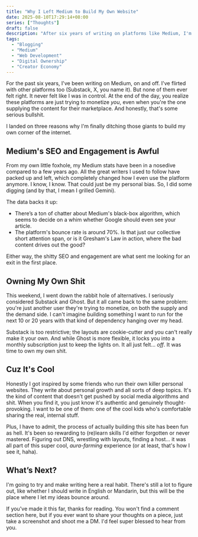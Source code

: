 ```yaml
---
title: "Why I Left Medium to Build My Own Website"
date: 2025-08-10T17:29:14+08:00
series: ["Thoughts"]
draft: false
description: "After six years of writing on platforms like Medium, I'm finally ditching them to build my own corner of the internet. Here's why."
tags:
  - "Blogging"
  - "Medium"
  - "Web Development"
  - "Digital Ownership"
  - "Creator Economy"
---
```


For the past six years, I've been writing on Medium, on and off. I've flirted with other platforms too (Substack, X, you name it). But none of them ever felt right. It never felt like I was in control. At the end of the day, you realize these platforms are just trying to monetize *you*, even when you're the one supplying the content for their marketplace. And honestly, that's some serious bullshit.

I landed on three reasons why I'm finally ditching those giants to build my own corner of the internet.

## Medium's SEO and Engagement is Awful

From my own little foxhole, my Medium stats have been in a nosedive compared to a few years ago. All the great writers I used to follow have packed up and left, which completely changed how I even use the platform anymore. I know, I know. That could just be my personal bias. So, I did some digging (and by that, I mean I grilled Gemini).

The data backs it up:

* There’s a ton of chatter about Medium's black-box algorithm, which seems to decide on a whim whether Google should even see your article.
* The platform's bounce rate is around 70%. Is that just our collective short attention span, or is it Gresham's Law in action, where the bad content drives out the good?

Either way, the shitty SEO and engagement are what sent me looking for an exit in the first place.

## Owning My Own Shit

This weekend, I went down the rabbit hole of alternatives. I seriously considered Substack and Ghost. But it all came back to the same problem: you're just another user they're trying to monetize, on both the supply and the demand side. I can't imagine building something I want to run for the next 10 or 20 years with that kind of dependency hanging over my head.

Substack is too restrictive; the layouts are cookie-cutter and you can't really make it your own. And while Ghost is more flexible, it locks you into a monthly subscription just to keep the lights on. It all just felt... *off*. It was time to own my own shit.

## Cuz It's Cool

Honestly I got inspired by some friends who run their own killer personal websites. They write about personal growth and all sorts of deep topics. It's the kind of content that doesn't get pushed by social media algorithms and shit. When you find it, you just know it's authentic and genuinely thought-provoking. I want to be one of them: one of the cool kids who's comfortable sharing the real, internal stuff.

Plus, I have to admit, the process of actually building this site has been fun as hell. It's been so rewarding to (re)learn skills I'd either forgotten or never mastered. Figuring out DNS, wrestling with layouts, finding a host... it was all part of this super cool, *aura-farming* experience (or at least, that's how I see it, haha).

## What’s Next?

I'm going to try and make writing here a real habit. There's still a lot to figure out, like whether I should write in English or Mandarin, but this will be the place where I let my ideas bounce around.

If you've made it this far, thanks for reading. You won't find a comment section here, but if you ever want to share your thoughts on a piece, just take a screenshot and shoot me a DM. I'd feel super blessed to hear from you.